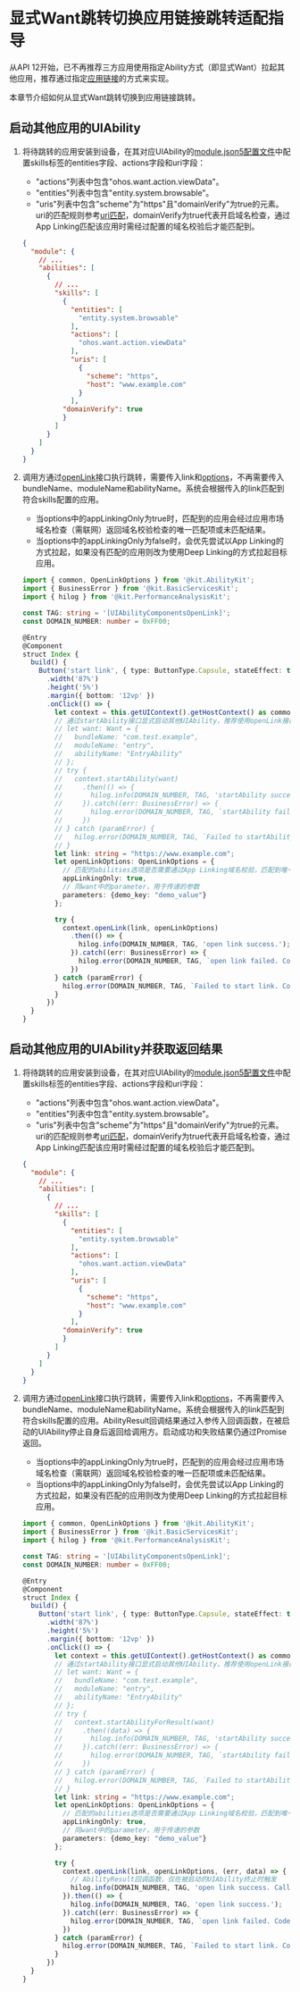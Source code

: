 # 显式Want跳转切换应用链接跳转适配指导

从API 12开始，已不再推荐三方应用使用指定Ability方式（即显式Want）拉起其他应用，推荐通过指定[应用链接](app-startup-overview.md#应用链接)的方式来实现。

本章节介绍如何从显式Want跳转切换到应用链接跳转。

## 启动其他应用的UIAbility

1. 将待跳转的应用安装到设备，在其对应UIAbility的[module.json5配置文件](../quick-start/module-configuration-file.md)中配置skills标签的entities字段、actions字段和uri字段：
    - "actions"列表中包含"ohos.want.action.viewData"。
    - "entities"列表中包含"entity.system.browsable"。
    - "uris"列表中包含"scheme"为"https"且"domainVerify"为true的元素。uri的匹配规则参考[uri匹配](explicit-implicit-want-mappings.md#uri匹配规则)，domainVerify为true代表开启域名检查，通过App Linking匹配该应用时需经过配置的域名校验后才能匹配到。

    ```json
    {
      "module": {
        // ...
        "abilities": [
          {
            // ...
            "skills": [
              {
                "entities": [
                  "entity.system.browsable"
                ],
                "actions": [
                  "ohos.want.action.viewData"
                ],
                "uris": [
                  {
                    "scheme": "https",
                    "host": "www.example.com"
                  }
                ],
              "domainVerify": true
              }
            ]
          }
        ]
      }
    }
    ```

2. 调用方通过[openLink](../reference/apis-ability-kit/js-apis-inner-application-uiAbilityContext.md#openlink12)接口执行跳转，需要传入link和[options](../reference/apis-ability-kit/js-apis-app-ability-openLinkOptions.md)，不再需要传入bundleName、moduleName和abilityName。系统会根据传入的link匹配到符合skills配置的应用。
    - 当options中的appLinkingOnly为true时，匹配到的应用会经过应用市场域名检查（需联网）返回域名校验检查的唯一匹配项或未匹配结果。
    - 当options中的appLinkingOnly为false时，会优先尝试以App Linking的方式拉起，如果没有匹配的应用则改为使用Deep Linking的方式拉起目标应用。

    ```ts
    import { common, OpenLinkOptions } from '@kit.AbilityKit';
    import { BusinessError } from '@kit.BasicServicesKit';
    import { hilog } from '@kit.PerformanceAnalysisKit';

    const TAG: string = '[UIAbilityComponentsOpenLink]';
    const DOMAIN_NUMBER: number = 0xFF00;

    @Entry
    @Component
    struct Index {
      build() {
        Button('start link', { type: ButtonType.Capsule, stateEffect: true })
          .width('87%')
          .height('5%')
          .margin({ bottom: '12vp' })
          .onClick(() => {
            let context = this.getUIContext().getHostContext() as common.UIAbilityContext;
            // 通过startAbility接口显式启动其他UIAbility，推荐使用openLink接口。
            // let want: Want = {
            //   bundleName: "com.test.example",
            //   moduleName: "entry",
            //   abilityName: "EntryAbility"
            // };
            // try {
            //   context.startAbility(want)
            //     .then(() => {
            //       hilog.info(DOMAIN_NUMBER, TAG, 'startAbility success.');
            //     }).catch((err: BusinessError) => {
            //       hilog.error(DOMAIN_NUMBER, TAG, `startAbility failed. Code is ${err.code}, message is ${err.message}`);
            //     })
            // } catch (paramError) {
            //   hilog.error(DOMAIN_NUMBER, TAG, `Failed to startAbility. Code is ${paramError.code}, message is ${paramError.message}`);
            // }
            let link: string = "https://www.example.com";
            let openLinkOptions: OpenLinkOptions = {
              // 匹配的abilities选项是否需要通过App Linking域名校验，匹配到唯一配置过的应用ability
              appLinkingOnly: true,
              // 同want中的parameter，用于传递的参数
              parameters: {demo_key: "demo_value"}
            };

            try {
              context.openLink(link, openLinkOptions)
                .then(() => {
                  hilog.info(DOMAIN_NUMBER, TAG, 'open link success.');
                }).catch((err: BusinessError) => {
                  hilog.error(DOMAIN_NUMBER, TAG, `open link failed. Code is ${err.code}, message is ${err.message}`);
                })
            } catch (paramError) {
              hilog.error(DOMAIN_NUMBER, TAG, `Failed to start link. Code is ${paramError.code}, message is ${paramError.message}`);
            }
          })
      }
    }
    ```

## 启动其他应用的UIAbility并获取返回结果

1. 将待跳转的应用安装到设备，在其对应UIAbility的[module.json5配置文件](../quick-start/module-configuration-file.md)中配置skills标签的entities字段、actions字段和uri字段：

    - "actions"列表中包含"ohos.want.action.viewData"。
    - "entities"列表中包含"entity.system.browsable"。
    - "uris"列表中包含"scheme"为"https"且"domainVerify"为true的元素。uri的匹配规则参考[uri匹配](explicit-implicit-want-mappings.md#uri匹配规则)，domainVerify为true代表开启域名检查，通过App Linking匹配该应用时需经过配置的域名校验后才能匹配到。

    ```json
    {
      "module": {
        // ...
        "abilities": [
          {
            // ...
            "skills": [
              {
                "entities": [
                  "entity.system.browsable"
                ],
                "actions": [
                  "ohos.want.action.viewData"
                ],
                "uris": [
                  {
                    "scheme": "https",
                    "host": "www.example.com"
                  }
                ],
              "domainVerify": true
              }
            ]
          }
        ]
      }
    }
    ```

2. 调用方通过[openLink](../reference/apis-ability-kit/js-apis-inner-application-uiAbilityContext.md#openlink12)接口执行跳转，需要传入link和[options](../reference/apis-ability-kit/js-apis-app-ability-openLinkOptions.md)，不再需要传入bundleName、moduleName和abilityName。系统会根据传入的link匹配到符合skills配置的应用。AbilityResult回调结果通过入参传入回调函数，在被启动的UIAbility停止自身后返回给调用方。启动成功和失败结果仍通过Promise返回。<br>
    - 当options中的appLinkingOnly为true时，匹配到的应用会经过应用市场域名检查（需联网）返回域名校验检查的唯一匹配项或未匹配结果。
    - 当options中的appLinkingOnly为false时，会优先尝试以App Linking的方式拉起，如果没有匹配的应用则改为使用Deep Linking的方式拉起目标应用。

    ```ts
    import { common, OpenLinkOptions } from '@kit.AbilityKit';
    import { BusinessError } from '@kit.BasicServicesKit';
    import { hilog } from '@kit.PerformanceAnalysisKit';

    const TAG: string = '[UIAbilityComponentsOpenLink]';
    const DOMAIN_NUMBER: number = 0xFF00;

    @Entry
    @Component
    struct Index {
      build() {
        Button('start link', { type: ButtonType.Capsule, stateEffect: true })
          .width('87%')
          .height('5%')
          .margin({ bottom: '12vp' })
          .onClick(() => {
            let context = this.getUIContext().getHostContext() as common.UIAbilityContext;
            // 通过startAbility接口显式启动其他UIAbility，推荐使用openLink接口。
            // let want: Want = {
            //   bundleName: "com.test.example",
            //   moduleName: "entry",
            //   abilityName: "EntryAbility"
            // };
            // try {
            //   context.startAbilityForResult(want)
            //     .then((data) => {
            //       hilog.info(DOMAIN_NUMBER, TAG, 'startAbility success. data:' + JSON.stringify(data));
            //     }).catch((err: BusinessError) => {
            //       hilog.error(DOMAIN_NUMBER, TAG, `startAbility failed. Code is ${err.code}, message is ${err.message}`);
            //     })
            // } catch (paramError) {
            //   hilog.error(DOMAIN_NUMBER, TAG, `Failed to startAbility. Code is ${paramError.code}, message is ${paramError.message}`);
            // }
            let link: string = "https://www.example.com";
            let openLinkOptions: OpenLinkOptions = {
              // 匹配的abilities选项是否需要通过App Linking域名校验，匹配到唯一配置过的应用ability
              appLinkingOnly: true,
              // 同want中的parameter，用于传递的参数
              parameters: {demo_key: "demo_value"}
            };

            try {
              context.openLink(link, openLinkOptions, (err, data) => {
                // AbilityResult回调函数，仅在被启动的UIAbility终止时触发
                hilog.info(DOMAIN_NUMBER, TAG, 'open link success. Callback result:' + JSON.stringify(data));
              }).then(() => {
                hilog.info(DOMAIN_NUMBER, TAG, 'open link success.');
              }).catch((err: BusinessError) => {
                hilog.error(DOMAIN_NUMBER, TAG, `open link failed. Code is ${err.code}, message is ${err.message}`);
              })
            } catch (paramError) {
              hilog.error(DOMAIN_NUMBER, TAG, `Failed to start link. Code is ${paramError.code}, message is ${paramError.message}`);
            }
          })
      }
    }
    ```